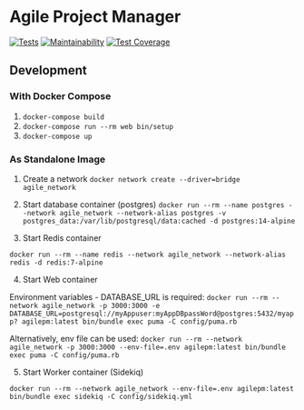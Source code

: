 # Agile Project Manager
[![Tests](https://github.com/xavius-rb/agilepm/actions/workflows/ci.yml/badge.svg)](https://github.com/xavius-rb/agilepm/actions/workflows/ci.yml)
[![Maintainability](https://api.codeclimate.com/v1/badges/0ddee7965cacf2f8a8c5/maintainability)](https://codeclimate.com/github/xavius-rb/agilepm/maintainability)
[![Test Coverage](https://api.codeclimate.com/v1/badges/0ddee7965cacf2f8a8c5/test_coverage)](https://codeclimate.com/github/xavius-rb/agilepm/test_coverage)

## Development

### With Docker Compose

1. `docker-compose build`
2. `docker-compose run --rm web bin/setup`
3. `docker-compose up`

### As Standalone Image

1. Create a network
`docker network create --driver=bridge agile_network`

2. Start database container (postgres)
`docker run --rm --name postgres --network agile_network --network-alias postgres -v postgres_data:/var/lib/postgresql/data:cached -d postgres:14-alpine`

3. Start Redis container

`docker run --rm --name redis --network agile_network --network-alias redis -d redis:7-alpine`

4. Start Web container

Environment variables - DATABASE_URL is required:
`docker run --rm --network agile_network -p 3000:3000 -e DATABASE_URL=postgresql://myAppuser:myAppDBpassWord@postgres:5432/myapp? agilepm:latest bin/bundle exec puma -C config/puma.rb`


Alternatively, env file can be used:
`docker run --rm --network agile_network -p 3000:3000 --env-file=.env agilepm:latest bin/bundle exec puma -C config/puma.rb`

5. Start Worker container (Sidekiq)

`docker run --rm --network agile_network --env-file=.env agilepm:latest bin/bundle exec sidekiq -C config/sidekiq.yml`

